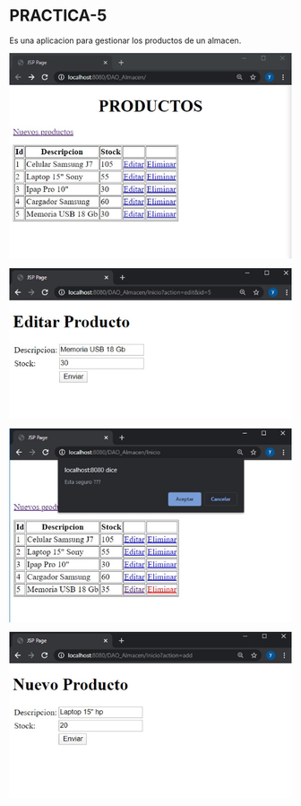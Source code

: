 # PRACTICA-5
Es una aplicacion para gestionar los productos de un almacen.


![Screenshot](productos.jpg)



![Screenshot](editar_producto.jpg)



![Screenshot](eliminar_productos.jpg)



![Screenshot](nuevo_producto.jpg)


